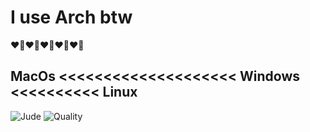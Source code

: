 # I use Arch btw
❤🐧❤🐧❤🐧❤🐧❤🐧
## MacOs <<<<<<<<<<<<<<<<<<<< Windows <<<<<<<<<< Linux
![Jude](https://tmssl.akamaized.net//images/foto/galerie/jude-bellingham-real-madrid-2023-24-1698938944-121078.jpg)
![Quality](https://www.youtube.com/watch?v=PunVHiOxUEk&pp=ygUSZGFuY2luZyB2ZWdldGFibGVz)